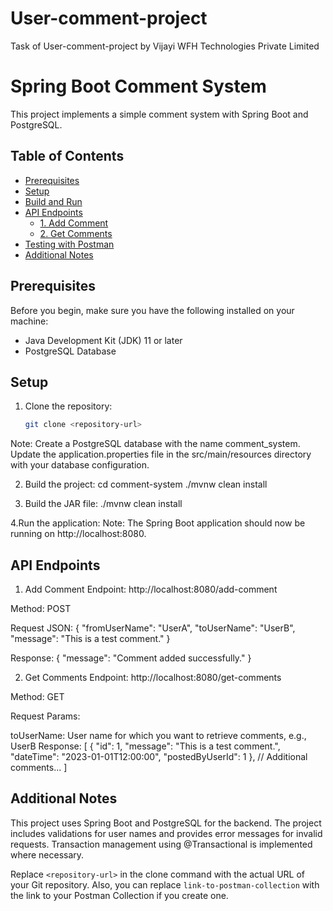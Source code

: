 # User-comment-project
Task of User-comment-project by Vijayi WFH Technologies Private Limited

# Spring Boot Comment System

This project implements a simple comment system with Spring Boot and PostgreSQL.

## Table of Contents

- [Prerequisites](#prerequisites)
- [Setup](#setup)
- [Build and Run](#build-and-run)
- [API Endpoints](#api-endpoints)
  - [1. Add Comment](#1-add-comment)
  - [2. Get Comments](#2-get-comments)
- [Testing with Postman](#testing-with-postman)
- [Additional Notes](#additional-notes)

## Prerequisites

Before you begin, make sure you have the following installed on your machine:

- Java Development Kit (JDK) 11 or later
- PostgreSQL Database

## Setup

1. Clone the repository:

   ```bash
   git clone <repository-url>

Note: Create a PostgreSQL database with the name comment_system. Update the application.properties file in the src/main/resources directory with your database configuration.

2. Build the project:
cd comment-system
./mvnw clean install

3. Build the JAR file:
./mvnw clean install

4.Run the application:
Note: The Spring Boot application should now be running on http://localhost:8080.

## API Endpoints
1. Add Comment
Endpoint: http://localhost:8080/add-comment

Method: POST

Request JSON:
{
    "fromUserName": "UserA",
    "toUserName": "UserB",
    "message": "This is a test comment."
}

Response:
{
    "message": "Comment added successfully."
}

2. Get Comments
Endpoint: http://localhost:8080/get-comments

Method: GET

Request Params:

toUserName: User name for which you want to retrieve comments, e.g., UserB
Response:
[
    {
        "id": 1,
        "message": "This is a test comment.",
        "dateTime": "2023-01-01T12:00:00",
        "postedByUserId": 1
    },
    // Additional comments...
]

## Additional Notes
This project uses Spring Boot and PostgreSQL for the backend.
The project includes validations for user names and provides error messages for invalid requests.
Transaction management using @Transactional is implemented where necessary.

Replace `<repository-url>` in the clone command with the actual URL of your Git repository. Also, you can replace `link-to-postman-collection` with the link to your Postman Collection if you create one.
